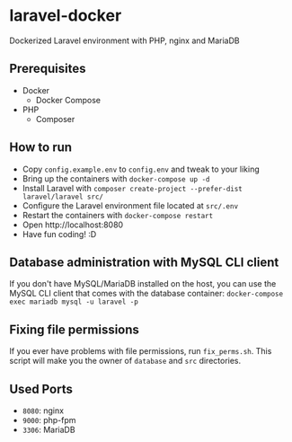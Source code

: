# laravel-docker
Dockerized Laravel environment with PHP, nginx and MariaDB

## Prerequisites
- Docker
  - Docker Compose
- PHP
  - Composer

## How to run
- Copy `config.example.env` to `config.env` and tweak to your liking
- Bring up the containers with `docker-compose up -d`
- Install Laravel with `composer create-project --prefer-dist laravel/laravel src/`
- Configure the Laravel environment file located at `src/.env`
- Restart the containers with `docker-compose restart`
- Open http://localhost:8080
- Have fun coding! :D

## Database administration with MySQL CLI client
If you don't have MySQL/MariaDB installed on the host, you can use the MySQL CLI client that comes with the database container:
```docker-compose exec mariadb mysql -u laravel -p```

## Fixing file permissions
If you ever have problems with file permissions, run `fix_perms.sh`. This script will make you the owner of `database` and `src` directories.

## Used Ports
- `8080`: nginx
- `9000`: php-fpm
- `3306`: MariaDB
